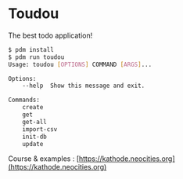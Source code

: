# Toudou

The best todo application!

```bash
$ pdm install
$ pdm run toudou
Usage: toudou [OPTIONS] COMMAND [ARGS]...

Options:
    --help  Show this message and exit.

Commands:
    create
    get
    get-all
    import-csv
    init-db
    update
```

Course & examples : [https://kathode.neocities.org](https://kathode.neocities.org)
